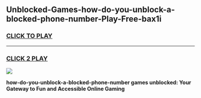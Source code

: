 
## Unblocked-Games-how-do-you-unblock-a-blocked-phone-number-Play-Free-bax1i
<h3>
<a href="https://premium76.site?title=how-do-you-unblock-a-blocked-phone-number&ref=18A1">CLICK TO PLAY</a></h3>
<hr>

<h3>
<a href="https://premium76.site?title=how-do-you-unblock-a-blocked-phone-number&ref=18A1">CLICK 2 PLAY</a>
  
</h3>

<a href="https://premium76.site?title=how-do-you-unblock-a-blocked-phone-number&ref=18A1"><img src="https://clearcache.store/games.png"></a>


**how-do-you-unblock-a-blocked-phone-number games unblocked: Your Gateway to Fun and Accessible Online Gaming**
